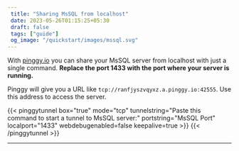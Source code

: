 ```yaml
---
 title: "Sharing MsSQL from localhost" 
 date: 2023-05-26T01:15:25+05:30 
 draft: false 
 tags: ["guide"]
 og_image: "/quickstart/images/mssql.svg"
---
```


With [pinggy.io](https://pinggy.io) you can share your MsSQL server from localhost with just a single command. **Replace the port 1433 with the port where your server is running.**

Pinggy will give you a URL like `tcp://ranfjyszvqyxz.a.pinggy.io:42555`. Use this address to access the server.

{{< pinggytunnel box="true" mode="tcp" tunnelstring="Paste this command to start a tunnel to MsSQL server:" portstring="MsSQL Port" localport="1433" webdebugenabled=false keepalive=true >}}
{{< /pinggytunnel >}}

<hr>
